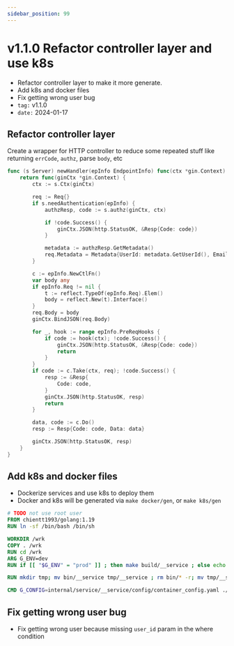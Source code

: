 ```yaml
---
sidebar_position: 99
---
```


# v1.1.0 Refactor controller layer and use k8s

- Refactor controller layer to make it more generate.
- Add k8s and docker files
- Fix getting wrong user bug
- `tag:` v1.1.0
- `date:` 2024-01-17

## Refactor controller layer

Create a wrapper for HTTP controller to reduce some repeated stuff like
returning `errCode`, `authz`, parse `body`, etc
```go
func (s Server) newHandler(epInfo EndpointInfo) func(ctx *gin.Context) {
	return func(ginCtx *gin.Context) {
		ctx := s.Ctx(ginCtx)

		req := Req{}
		if s.needAuthentication(epInfo) {
			authzResp, code := s.authz(ginCtx, ctx)

			if !code.Success() {
				ginCtx.JSON(http.StatusOK, &Resp{Code: code})
			}

			metadata := authzResp.GetMetadata()
			req.Metadata = Metadata{UserId: metadata.GetUserId(), Email: metadata.GetEmail()}
		}

		c := epInfo.NewCtlFn()
		var body any
		if epInfo.Req != nil {
			t := reflect.TypeOf(epInfo.Req).Elem()
			body = reflect.New(t).Interface()
		}
		req.Body = body
		ginCtx.BindJSON(req.Body)

		for _, hook := range epInfo.PreReqHooks {
			if code := hook(ctx); !code.Success() {
				ginCtx.JSON(http.StatusOK, &Resp{Code: code})
				return
			}
		}
		if code := c.Take(ctx, req); !code.Success() {
			resp := &Resp{
				Code: code,
			}
			ginCtx.JSON(http.StatusOK, resp)
			return
		}

		data, code := c.Do()
		resp := Resp{Code: code, Data: data}

		ginCtx.JSON(http.StatusOK, resp)
	}
}
```

## Add k8s and docker files
- Dockerize services and use k8s to deploy them
- Docker and k8s will be generated via `make docker/gen`, or `make k8s/gen`
```dockerfile
# TODO not use root user
FROM chientt1993/golang:1.19
RUN ln -sf /bin/bash /bin/sh

WORKDIR /wrk
COPY . /wrk
RUN cd /wrk
ARG G_ENV=dev
RUN if [[ "$G_ENV" = "prod" ]] ; then make build/__service ; else echo "building for dev env, only copy from local bin" ; fi

RUN mkdir tmp; mv bin/__service tmp/__service ; rm bin/* -r; mv tmp/__service bin/__service

CMD G_CONFIG=internal/service/__service/config/container_config.yaml ./bin/__service/exc
```

## Fix getting wrong user bug
- Fix getting wrong user because missing `user_id` param in the where condition